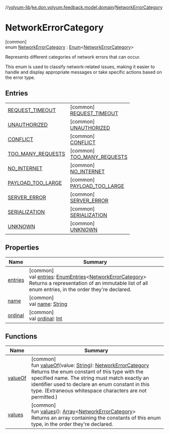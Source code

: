 //[volyum-lib](../../../index.md)/[ke.don.volyum.feedback.model.domain](../index.md)/[NetworkErrorCategory](index.md)

# NetworkErrorCategory

[common]\
enum [NetworkErrorCategory](index.md) : [Enum](https://kotlinlang.org/api/core/kotlin-stdlib/kotlin/-enum/index.html)&lt;[NetworkErrorCategory](index.md)&gt; 

Represents different categories of network errors that can occur.

This enum is used to classify network-related issues, making it easier to handle and display appropriate messages or take specific actions based on the error type.

## Entries

| | |
|---|---|
| [REQUEST_TIMEOUT](-r-e-q-u-e-s-t_-t-i-m-e-o-u-t/index.md) | [common]<br>[REQUEST_TIMEOUT](-r-e-q-u-e-s-t_-t-i-m-e-o-u-t/index.md) |
| [UNAUTHORIZED](-u-n-a-u-t-h-o-r-i-z-e-d/index.md) | [common]<br>[UNAUTHORIZED](-u-n-a-u-t-h-o-r-i-z-e-d/index.md) |
| [CONFLICT](-c-o-n-f-l-i-c-t/index.md) | [common]<br>[CONFLICT](-c-o-n-f-l-i-c-t/index.md) |
| [TOO_MANY_REQUESTS](-t-o-o_-m-a-n-y_-r-e-q-u-e-s-t-s/index.md) | [common]<br>[TOO_MANY_REQUESTS](-t-o-o_-m-a-n-y_-r-e-q-u-e-s-t-s/index.md) |
| [NO_INTERNET](-n-o_-i-n-t-e-r-n-e-t/index.md) | [common]<br>[NO_INTERNET](-n-o_-i-n-t-e-r-n-e-t/index.md) |
| [PAYLOAD_TOO_LARGE](-p-a-y-l-o-a-d_-t-o-o_-l-a-r-g-e/index.md) | [common]<br>[PAYLOAD_TOO_LARGE](-p-a-y-l-o-a-d_-t-o-o_-l-a-r-g-e/index.md) |
| [SERVER_ERROR](-s-e-r-v-e-r_-e-r-r-o-r/index.md) | [common]<br>[SERVER_ERROR](-s-e-r-v-e-r_-e-r-r-o-r/index.md) |
| [SERIALIZATION](-s-e-r-i-a-l-i-z-a-t-i-o-n/index.md) | [common]<br>[SERIALIZATION](-s-e-r-i-a-l-i-z-a-t-i-o-n/index.md) |
| [UNKNOWN](-u-n-k-n-o-w-n/index.md) | [common]<br>[UNKNOWN](-u-n-k-n-o-w-n/index.md) |

## Properties

| Name | Summary |
|---|---|
| [entries](entries.md) | [common]<br>val [entries](entries.md): [EnumEntries](https://kotlinlang.org/api/core/kotlin-stdlib/kotlin.enums/-enum-entries/index.html)&lt;[NetworkErrorCategory](index.md)&gt;<br>Returns a representation of an immutable list of all enum entries, in the order they're declared. |
| [name](../../ke.don.volyum.feedback.model.table/-feedback-status/-rejected/index.md#-372974862%2FProperties%2F-1200628132) | [common]<br>val [name](../../ke.don.volyum.feedback.model.table/-feedback-status/-rejected/index.md#-372974862%2FProperties%2F-1200628132): [String](https://kotlinlang.org/api/core/kotlin-stdlib/kotlin/-string/index.html) |
| [ordinal](../../ke.don.volyum.feedback.model.table/-feedback-status/-rejected/index.md#-739389684%2FProperties%2F-1200628132) | [common]<br>val [ordinal](../../ke.don.volyum.feedback.model.table/-feedback-status/-rejected/index.md#-739389684%2FProperties%2F-1200628132): [Int](https://kotlinlang.org/api/core/kotlin-stdlib/kotlin/-int/index.html) |

## Functions

| Name | Summary |
|---|---|
| [valueOf](value-of.md) | [common]<br>fun [valueOf](value-of.md)(value: [String](https://kotlinlang.org/api/core/kotlin-stdlib/kotlin/-string/index.html)): [NetworkErrorCategory](index.md)<br>Returns the enum constant of this type with the specified name. The string must match exactly an identifier used to declare an enum constant in this type. (Extraneous whitespace characters are not permitted.) |
| [values](values.md) | [common]<br>fun [values](values.md)(): [Array](https://kotlinlang.org/api/core/kotlin-stdlib/kotlin/-array/index.html)&lt;[NetworkErrorCategory](index.md)&gt;<br>Returns an array containing the constants of this enum type, in the order they're declared. |
